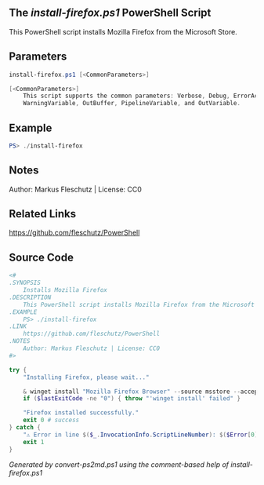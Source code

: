 ## The *install-firefox.ps1* PowerShell Script

This PowerShell script installs Mozilla Firefox from the Microsoft Store.

## Parameters
```powershell
install-firefox.ps1 [<CommonParameters>]

[<CommonParameters>]
    This script supports the common parameters: Verbose, Debug, ErrorAction, ErrorVariable, WarningAction, 
    WarningVariable, OutBuffer, PipelineVariable, and OutVariable.
```

## Example
```powershell
PS> ./install-firefox

```

## Notes
Author: Markus Fleschutz | License: CC0

## Related Links
https://github.com/fleschutz/PowerShell

## Source Code
```powershell
<#
.SYNOPSIS
	Installs Mozilla Firefox
.DESCRIPTION
	This PowerShell script installs Mozilla Firefox from the Microsoft Store.
.EXAMPLE
	PS> ./install-firefox
.LINK
	https://github.com/fleschutz/PowerShell
.NOTES
	Author: Markus Fleschutz | License: CC0
#>

try {
	"Installing Firefox, please wait..."

	& winget install "Mozilla Firefox Browser" --source msstore --accept-package-agreements --accept-source-agreements
	if ($lastExitCode -ne "0") { throw "'winget install' failed" }

	"Firefox installed successfully."
	exit 0 # success
} catch {
	"⚠️ Error in line $($_.InvocationInfo.ScriptLineNumber): $($Error[0])"
	exit 1
}
```

*Generated by convert-ps2md.ps1 using the comment-based help of install-firefox.ps1*
